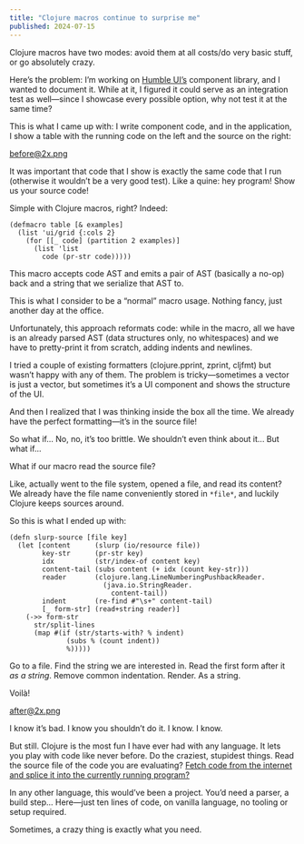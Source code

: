 ```yaml
---
title: "Clojure macros continue to surprise me"
published: 2024-07-15
---
```


Clojure macros have two modes: avoid them at all costs/do very basic stuff, or go absolutely crazy.

Here’s the problem: I’m working on [Humble UI’s](https://github.com/HumbleUI/HumbleUI) component library, and I wanted to document it. While at it, I figured it could serve as an integration test as well—since I showcase every possible option, why not test it at the same time?

This is what I came up with: I write component code, and in the application, I show a table with the running code on the left and the source on the right:

before@2x.png

It was important that code that I show is exactly the same code that I run (otherwise it wouldn’t be a very good test). Like a quine: hey program! Show us your source code!

Simple with Clojure macros, right? Indeed:

```
(defmacro table [& examples]
  (list 'ui/grid {:cols 2}
    (for [[_ code] (partition 2 examples)]
      (list 'list
        code (pr-str code)))))
```

This macro accepts code AST and emits a pair of AST (basically a no-op) back and a string that we serialize that AST to.

This is what I consider to be a “normal” macro usage. Nothing fancy, just another day at the office.

Unfortunately, this approach reformats code: while in the macro, all we have is an already parsed AST (data structures only, no whitespaces) and we have to pretty-print it from scratch, adding indents and newlines.

I tried a couple of existing formatters (clojure.pprint, zprint, cljfmt) but wasn’t happy with any of them. The problem is tricky—sometimes a vector is just a vector, but sometimes it’s a UI component and shows the structure of the UI.

And then I realized that I was thinking inside the box all the time. We already have the perfect formatting—it’s in the source file!

So what if... No, no, it’s too brittle. We shouldn’t even think about it... But what if...

What if our macro read the source file?

Like, actually went to the file system, opened a file, and read its content? We already have the file name conveniently stored in `*file*`, and luckily Clojure keeps sources around.

So this is what I ended up with:

```
(defn slurp-source [file key]
  (let [content      (slurp (io/resource file))
        key-str      (pr-str key)
        idx          (str/index-of content key)
        content-tail (subs content (+ idx (count key-str)))
        reader       (clojure.lang.LineNumberingPushbackReader.
                       (java.io.StringReader.
                         content-tail))
        indent       (re-find #"\s+" content-tail)
        [_ form-str] (read+string reader)]
    (->> form-str
      str/split-lines
      (map #(if (str/starts-with? % indent)
              (subs % (count indent))
              %)))))
```

Go to a file. Find the string we are interested in. Read the first form after it _as a string_. Remove common indentation. Render. As a string.

Voilà!

after@2x.png

I know it’s bad. I know you shouldn’t do it. I know. I know.

But still. Clojure is the most fun I have ever had with any language. It lets you play with code like never before. Do the craziest, stupidest things. Read the source file of the code you are evaluating? [Fetch code from the internet and splice it into the currently running program?](github.com/tonsky/remote-require/)

In any other language, this would’ve been a project. You’d need a parser, a build step... Here—just ten lines of code, on vanilla language, no tooling or setup required.

Sometimes, a crazy thing is exactly what you need.